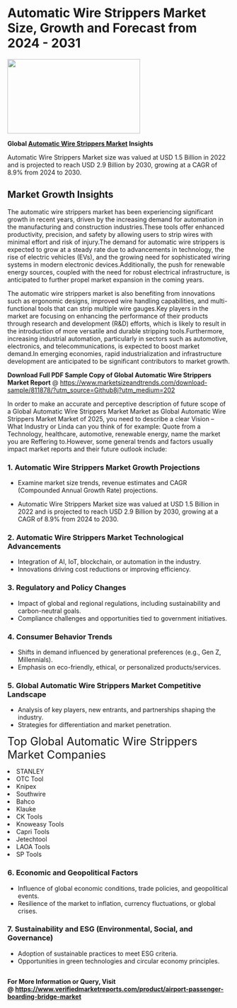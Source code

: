 <H1>Automatic Wire Strippers Market Size, Growth and Forecast from 2024 - 2031</H1><img class="aligncenter size-medium wp-image-584254" src="https://thirdeyenews.in/wp-content/uploads/2024/09/Global-Market-Research-300x168.jpeg" alt="" width="300" height="168" /><p><strong>Global&nbsp;<a href="https://www.marketsizeandtrends.com/download-sample/811878/?utm_source=Github8j?utm_medium=202">Automatic Wire Strippers Market</a> Insights</strong></p><p>Automatic Wire Strippers Market size was valued at USD 1.5 Billion in 2022 and is projected to reach USD 2.9 Billion by 2030, growing at a CAGR of 8.9% from 2024 to 2030.</p><p><h2>Market Growth Insights</h2> <p>The automatic wire strippers market has been experiencing significant growth in recent years, driven by the increasing demand for automation in the manufacturing and construction industries.These tools offer enhanced productivity, precision, and safety by allowing users to strip wires with minimal effort and risk of injury.The demand for automatic wire strippers is expected to grow at a steady rate due to advancements in technology, the rise of electric vehicles (EVs), and the growing need for sophisticated wiring systems in modern electronic devices.Additionally, the push for renewable energy sources, coupled with the need for robust electrical infrastructure, is anticipated to further propel market expansion in the coming years.</p> <p>The automatic wire strippers market is also benefiting from innovations such as ergonomic designs, improved wire handling capabilities, and multi-functional tools that can strip multiple wire gauges.Key players in the market are focusing on enhancing the performance of their products through research and development (R&D) efforts, which is likely to result in the introduction of more versatile and durable stripping tools.Furthermore, increasing industrial automation, particularly in sectors such as automotive, electronics, and telecommunications, is expected to boost market demand.In emerging economies, rapid industrialization and infrastructure development are anticipated to be significant contributors to market growth.</p> <p><span class=""><strong>Download Full PDF Sample Copy of Global Automatic Wire Strippers Market Report</strong> @ <a href="https://www.marketsizeandtrends.com/download-sample/811878/?utm_source=Github8j?utm_medium=202" target="_blank">https://www.marketsizeandtrends.com/download-sample/811878/?utm_source=Github8j?utm_medium=202</a></span></p><p>In order to make an accurate and perceptive description of future scope of a Global&nbsp;Automatic Wire Strippers Market Market as Global&nbsp;Automatic Wire Strippers Market Market of 2025, you need to describe a clear Vision &ndash; What Industry or Linda can you think of for example: Quote from a Technology, healthcare, automotive, renewable energy, name the market you are Reffering to.However, some general trends and factors usually impact market reports and their future outlook include:</p><h3>1.&nbsp;<strong>Automatic Wire Strippers Market Growth Projections</strong></h3><ul><li>Examine market size trends, revenue estimates and CAGR (Compounded Annual Growth Rate) projections.</li><li><p>Automatic Wire Strippers Market size was valued at USD 1.5 Billion in 2022 and is projected to reach USD 2.9 Billion by 2030, growing at a CAGR of 8.9% from 2024 to 2030.</p></li></ul><h3>2.&nbsp;<strong>Automatic Wire Strippers Market Technological Advancements</strong></h3><ul><li>Integration of AI, IoT, blockchain, or automation in the industry.</li><li>Innovations driving cost reductions or improving efficiency.</li></ul><h3>3.&nbsp;<strong>Regulatory and Policy Changes</strong></h3><ul><li>Impact of global and regional regulations, including sustainability and carbon-neutral goals.</li><li>Compliance challenges and opportunities tied to government initiatives.</li></ul><h3>4.&nbsp;<strong>Consumer Behavior Trends</strong></h3><ul><li>Shifts in demand influenced by generational preferences (e.g., Gen Z, Millennials).</li><li>Emphasis on eco-friendly, ethical, or personalized products/services.</li></ul><h3>5.&nbsp;<strong>Global Automatic Wire Strippers Market Competitive Landscape</strong></h3><ul><li>Analysis of key players, new entrants, and partnerships shaping the industry.</li><li>Strategies for differentiation and market penetration.</li></ul><p data-pm-slice="1 1 []"><span style="color: inherit; font-family: inherit; font-size: 25px;">Top Global Automatic Wire Strippers Market Companies</span></p><div class="" data-test-id=""><p><li>STANLEY</li><li> OTC Tool</li><li> Knipex</li><li> Southwire</li><li> Bahco</li><li> Klauke</li><li> CK Tools</li><li> Knoweasy Tools</li><li> Capri Tools</li><li> Jetechtool</li><li> LAOA Tools</li><li> SP Tools</li></p></div><h3>6.&nbsp;<strong>Economic and Geopolitical Factors</strong></h3><ul><li>Influence of global economic conditions, trade policies, and geopolitical events.</li><li>Resilience of the market to inflation, currency fluctuations, or global crises.</li></ul><h3>7.&nbsp;<strong>Sustainability and ESG (Environmental, Social, and Governance)</strong></h3><ul><li>Adoption of sustainable practices to meet ESG criteria.</li><li>Opportunities in green technologies and circular economy principles.</li></ul><h2><strong style="font-size: 14px;">For More Information or Query, Visit @&nbsp;</strong><a style="background-color: #ffffff; font-size: 14px;" href="https://www.marketsizeandtrends.com/report/automatic-wire-strippers-market/" target="_blank">https://www.verifiedmarketreports.com/product/airport-passenger-boarding-bridge-market</a></h2>